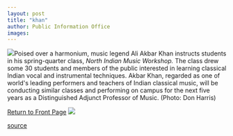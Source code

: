 ```yaml
---
layout: post
title: "khan"
author: Public Information Office
images:
---
```


![][1]Poised over a harmonium, music legend Ali Akbar Khan instructs students in his spring-quarter class, _North Indian Music Workshop._ The class drew some 30 students and members of the public interested in learning classical Indian vocal and instrumental techniques. Akbar Khan, regarded as one of world's leading performers and teachers of Indian classical music, will be conducting similar classes and performing on campus for the next five years as a Distinguished Adjunct Professor of Music. (Photo: Don Harris)

  
[Return to Front Page][2] ![ ][3]

[1]: ../art/khan_class.00-05-29.250.jpg
[2]: ../../index.html
[3]: ../../images/trans.gif

[source](http://www1.ucsc.edu/currents/99-00/05-29/khan.caption.html "Permalink to khan")
